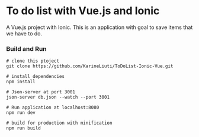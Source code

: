 # To do list with Vue.js and Ionic

A Vue.js project with Ionic. This is an application with goal to save items that we have to do.

### Build and Run
```
# clone this ptoject
git clone https://github.com/KarineLiuti/ToDoList-Ionic-Vue.git

# install dependencies
npm install

# Json-server at port 3001
json-server db.json --watch --port 3001

# Run application at localhost:8080
npm run dev

# build for production with minification
npm run build
```

